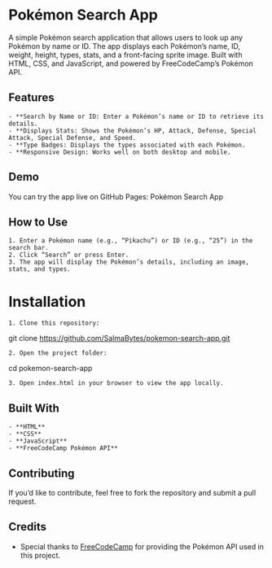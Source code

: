 # Pokémon Search App

A simple Pokémon search application that allows users to look up any Pokémon by name or ID. The app displays each Pokémon’s name, ID, weight, height, types, stats, and a front-facing sprite image. Built with HTML, CSS, and JavaScript, and powered by FreeCodeCamp’s Pokémon API.

## Features

	- **Search by Name or ID: Enter a Pokémon’s name or ID to retrieve its details.
	- **Displays Stats: Shows the Pokémon’s HP, Attack, Defense, Special Attack, Special Defense, and Speed.
	- **Type Badges: Displays the types associated with each Pokémon.
	- **Responsive Design: Works well on both desktop and mobile.

## Demo

You can try the app live on GitHub Pages: Pokémon Search App

## How to Use

	1. Enter a Pokémon name (e.g., “Pikachu”) or ID (e.g., “25”) in the search bar.
	2. Click “Search” or press Enter.
	3. The app will display the Pokémon’s details, including an image, stats, and types.

# Installation

	1. Clone this repository:

git clone https://github.com/SalmaBytes/pokemon-search-app.git


	2. Open the project folder:

cd pokemon-search-app


	3. Open index.html in your browser to view the app locally.

## Built With

	- **HTML**
	- **CSS**
	- **JavaScript**
	- **FreeCodeCamp Pokémon API**

## Contributing

If you’d like to contribute, feel free to fork the repository and submit a pull request.

## Credits

- Special thanks to [FreeCodeCamp](https://freecodecamp.org) for providing the Pokémon API used in this project.
